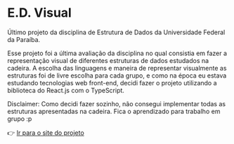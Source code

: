 # E.D. Visual

Último projeto da disciplina de Estrutura de Dados da Universidade Federal da Paraíba.

Esse projeto foi a última avaliação da disciplina no qual consistia em fazer a representação 
visual de diferentes estruturas de dados estudados na cadeira.
A escolha das linguagens e maneira de representar visualmente as estruturas foi de livre escolha para cada grupo,
e como na época eu estava estudando tecnologias web front-end, decidi fazer o projeto utilizando a biblioteca do React.js 
com o TypeScript.

Disclaimer:  Como decidi fazer sozinho, não consegui implementar todas as estruturas apresentadas na cadeira. 
Fica o aprendizado para trabalho em grupo :p

:point_right: [Ir para o site do projeto](https://ed-visual.vercel.app)
